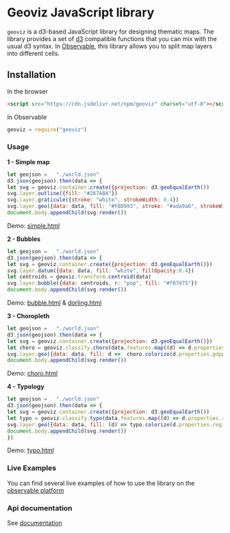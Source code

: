 # Geoviz JavaScript library

`geoviz` is a d3-based JavaScript library for designing thematic maps. The library provides a set of [d3](https://github.com/d3/d3) compatible functions that you can mix with the usual d3 syntax. In [Observable](https://observablehq.com/), this library allows you to split map layers into different cells.

## Installation

In the browser

```html
<script src="https://cdn.jsdelivr.net/npm/geoviz" charset="utf-8"></script>
```

In Observable

~~~js
geoviz = require("geoviz")
~~~

### Usage

**1 - Simple map**

~~~js
let geojson =   "./world.json"
d3.json(geojson).then(data => {
let svg = geoviz.container.create({projection: d3.geoEqualEarth())
svg.layer.outline({fill: "#267A8A"})
svg.layer.graticule({stroke: "white", strokeWidth: 0.4})
svg.layer.geo({data: data, fill: "#F8D993", stroke: "#ada9a6", strokeWidth:0.5})
document.body.appendChild(svg.render())
~~~

Demo: [simple.html](https://neocarto.github.io/geoviz/examples/simple**.html)

**2 - Bubbles**

~~~js
let geojson =   "./world.json"
d3.json(geojson).then(data => {
let svg = geoviz.container.create({projection: d3.geoEqualEarth()})
svg.layer.datum({data: data, fill: "white", fillOpacity:0.4})
let centroids = geoviz.transform.centroid(data)
svg.layer.bubble({data: centroids, r: "pop", fill: "#f07d75"})
document.body.appendChild(svg.render())
~~~

Demo: [bubble.html](https://neocarto.github.io/geoviz/examples/bubble.html) & [dorling.html](https://neocarto.github.io/geoviz/examples/dorling.html)

**3 - Choropleth**

~~~js
let geojson =   "./world.json"
d3.json(geojson).then(data => {
let svg = geoviz.container.create({projection: d3.geoEqualEarth()})
let choro = geoviz.classify.choro(data.features.map((d) => d.properties.gdppc))
svg.layer.geo({data: data, fill: d =>  choro.colorize(d.properties.gdppc)})
document.body.appendChild(svg.render())
~~~

Demo: [choro.html](https://neocarto.github.io/geoviz/examples/choro.html)

**4 - Typology**

~~~js
let geojson =   "./world.json"
d3.json(geojson).then(data => {
let svg = geoviz.container.create({projection: d3.geoEqualEarth())
let typo = geoviz.classify.typo(data.features.map((d) => d.properties.region));
svg.layer.geo({data: data, fill: (d) => typo.colorize(d.properties.region) })
document.body.appendChild(svg.render())
})
~~~

Demo: [typo.html](https://neocarto.github.io/geoviz/examples/typo.html)

### Live Examples

You can find several live examples of how to use the library on the [observable platform](https://observablehq.com/collection/@neocartocnrs/bergeoviztin)

### Api documentation

See [documentation](https://neocarto.github.io/geoviz/docs)
